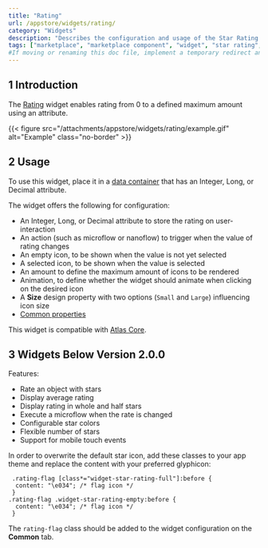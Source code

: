 ```yaml
---
title: "Rating"
url: /appstore/widgets/rating/
category: "Widgets"
description: "Describes the configuration and usage of the Star Rating widget, which is available in the Mendix Marketplace."
tags: ["marketplace", "marketplace component", "widget", "star rating", "rating", "glyphicon", "platform support"]
#If moving or renaming this doc file, implement a temporary redirect and let the respective team know they should update the URL in the product. See Mapping to Products for more details.
---
```


## 1 Introduction

The [Rating](https://marketplace.mendix.com/link/component/54611) widget enables rating from 0 to a defined maximum amount using an attribute.

{{< figure src="/attachments/appstore/widgets/rating/example.gif" alt="Example" class="no-border" >}}

## 2 Usage

To use this widget, place it in a [data container](/refguide/data-sources/) that has an Integer, Long, or Decimal attribute.

The widget offers the following for configuration:

* An Integer, Long, or Decimal attribute to store the rating on user-interaction
* An action (such as microflow or nanoflow) to trigger when the value of rating changes
* An empty icon, to be shown when the value is not yet selected
* A selected icon, to be shown when the value is selected
* An amount to define the maximum amount of icons to be rendered
* Animation, to define whether the widget should animate when clicking on the desired icon  
* A **Size** design property with two options (`Small` and `Large`) influencing icon size
* [Common properties](/refguide/common-widget-properties/)

This widget is compatible with [Atlas Core](https://marketplace.mendix.com/link/component/117187).

## 3 Widgets Below Version 2.0.0

Features:

* Rate an object with stars
* Display average rating
* Display rating in whole and half stars
* Execute a microflow when the rate is changed
* Configurable star colors
* Flexible number of stars
* Support for mobile touch events

In order to overwrite the default star icon, add these classes to your app theme and replace the content with your preferred glyphicon:

```text
 .rating-flag [class*="widget-star-rating-full"]:before {
  content: "\e034"; /* flag icon */ 
 }
.rating-flag .widget-star-rating-empty:before {
  content: "\e034"; /* flag icon */
 }
```

The `rating-flag` class should be added to the widget configuration on the **Common** tab.
